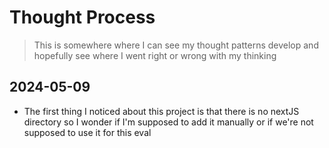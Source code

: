 # Thought Process
> This is somewhere where I can see my thought patterns develop and hopefully see where I went right or wrong with my thinking

## 2024-05-09
- The first thing I noticed about this project is that there is no nextJS directory so I wonder if I'm supposed to add it manually or if we're not supposed to use it for this eval